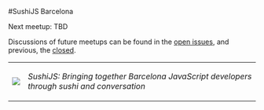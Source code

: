 #SushiJS Barcelona

Next meetup: TBD

Discussions of future meetups can be found in the [open issues](https://github.com/sushijs/barcelona-es/issues?page=1&state=open), and previous, the [closed](https://github.com/sushijs/barcelona-es/issues?page=1&state=closed).

<table style="border-collapse: collapse">
  <tr>
    <td>
      <img src="http://www.gravatar.com/avatar/d32635f156e30c2f863ec95af93aef18.jpg?s=150">
    </td>
    <td>
      <p><em>SushiJS: Bringing together Barcelona JavaScript developers through sushi and conversation</em></p>
    </td>
  </tr>
</table>
